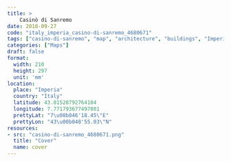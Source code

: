 ```yaml
---
title: > 
    Casinò di Sanremo
date: 2018-09-27
code: "italy_imperia_casino-di-sanremo_4680671"
tags: ["casino-di-sanremo", "map", "architecture", "buildings", "Imperia", "Italy"]
categories: ["Maps"]
draft: false
format:
  width: 210
  height: 297
  unit: 'mm'
location:
  place: "Imperia"
  country: "Italy"
  latitude: 43.81528792764104
  longitude: 7.771793677497801
  prettyLat: "7\u00b046'18.45\"E"
  prettyLon: "43\u00b048'55.03\"N"
resources:
- src: "casino-di-sanremo_4680671.png"
  title: "Cover"
  name: cover
---
```

